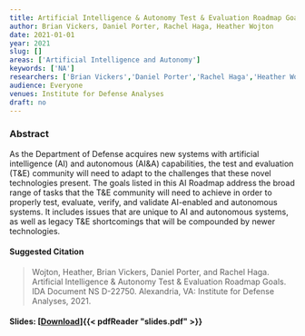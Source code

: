 ```yaml
---
title: Artificial Intelligence & Autonomy Test & Evaluation Roadmap Goals
author: Brian Vickers, Daniel Porter, Rachel Haga, Heather Wojton
date: 2021-01-01
year: 2021
slug: []
areas: ['Artificial Intelligence and Autonomy']
keywords: ['NA']
researchers: ['Brian Vickers','Daniel Porter','Rachel Haga','Heather Wojton']
audience: Everyone
venues: Institute for Defense Analyses
draft: no
---
```




### Abstract
As the Department of Defense acquires new systems with artificial intelligence (AI) and autonomous (AI&A) capabilities, the test and evaluation (T&E) community will need to adapt to the challenges that these novel technologies present. The goals listed in this AI Roadmap address the broad range of tasks that the T&E community will need to achieve in order to properly test, evaluate, verify, and validate AI-enabled and autonomous systems. It includes issues that are unique to AI and autonomous systems, as well as legacy T&E shortcomings that will be compounded by newer technologies.

#### Suggested Citation
> Wojton, Heather, Brian Vickers, Daniel Porter, and Rachel Haga. Artificial Intelligence & Autonomy Test & Evaluation Roadmap Goals. IDA Document NS D-22750. Alexandria, VA: Institute for Defense Analyses, 2021.

#### Slides: [[Download](slides.pdf)]{{< pdfReader "slides.pdf" >}}




